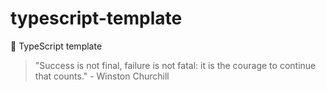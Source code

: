 # typescript-template

🐢 TypeScript template

<!-- INSPIRATIONAL_QUOTE_START -->
> "Success is not final, failure is not fatal: it is the courage to continue that counts." - Winston Churchill
<!-- INSPIRATIONAL_QUOTE_END -->
